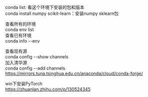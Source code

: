 conda list: 看这个环境下安装的包和版本\
conda install numpy scikit-learn：安装numpy sklearn包

查看所有的环境\
conda env list\
查看已有环境\
conda info --env

查看现有源\
conda config --show channels\
加入清华源\
conda config --add channels https://mirrors.tuna.tsinghua.edu.cn/anaconda/cloud/conda-forge/

win下安装PyTorch\
https://zhuanlan.zhihu.com/p/130524345